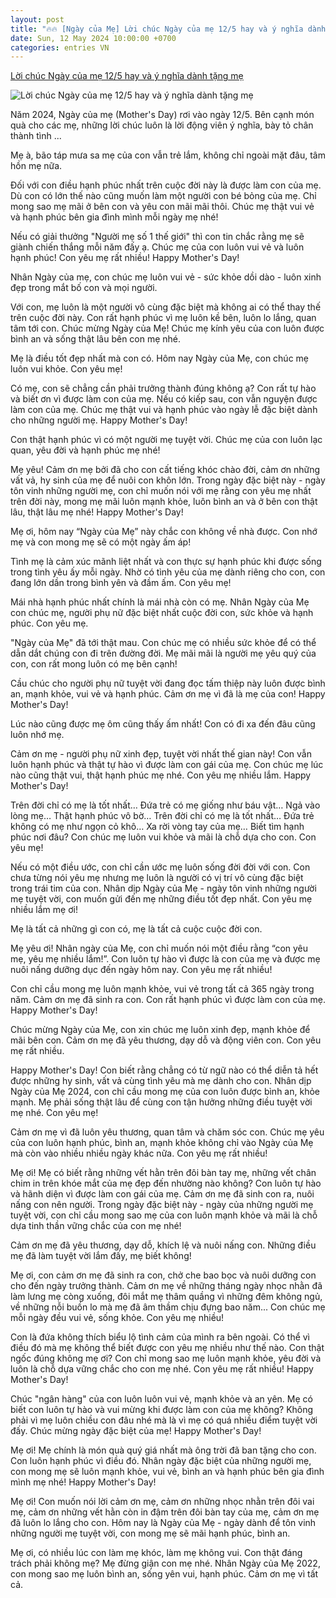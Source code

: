 ```yaml
---
layout: post
title: "🔥🔥 [Ngày của Mẹ] Lời chúc Ngày của mẹ 12/5 hay và ý nghĩa dành tặng mẹ"
date: Sun, 12 May 2024 10:00:00 +0700
categories: entries VN
---
```

[Lời chúc Ngày của mẹ 12/5 hay và ý nghĩa dành tặng mẹ](https://kinhtedothi.vn/loi-chuc-ngay-cua-me-12-5-hay-va-y-nghia-danh-tang-me.html)

![Lời chúc Ngày của mẹ 12/5 hay và ý nghĩa dành tặng mẹ](https://static.kinhtedothi.vn/1200x630/images/upload//2024/05/10/1.png)

Năm 2024, Ngày của mẹ (Mother's Day) rơi vào ngày 12/5. Bên cạnh món quà cho các mẹ, những lời chúc luôn là lời động viên ý nghĩa, bày tỏ chân thành tình ...

Mẹ à, bão táp mưa sa mẹ của con vẫn trẻ lắm, không chỉ ngoài mặt đâu, tâm hồn mẹ nữa.

Đối với con điều hạnh phúc nhất trên cuộc đời này là được làm con của mẹ. Dù con có lớn thế nào cũng muốn làm một người con bé bỏng của mẹ. Chỉ mong sao mẹ mãi ở bên con và yêu con mãi mãi thôi. Chúc mẹ thật vui vẻ và hạnh phúc bên gia đình mình mỗi ngày mẹ nhé!

Nếu có giải thưởng "Người mẹ số 1 thế giới" thì con tin chắc rằng mẹ sẽ giành chiến thắng mỗi năm đấy ạ. Chúc mẹ của con luôn vui vẻ và luôn hạnh phúc! Con yêu mẹ rất nhiều! Happy Mother's Day!

Nhân Ngày của mẹ, con chúc mẹ luôn vui vẻ - sức khỏe dồi dào - luôn xinh đẹp trong mắt bố con và mọi người.

Với con, mẹ luôn là một người vô cùng đặc biệt mà không ai có thể thay thế trên cuộc đời này. Con rất hạnh phúc vì mẹ luôn kề bên, luôn lo lắng, quan tâm tới con. Chúc mừng Ngày của Mẹ! Chúc mẹ kính yêu của con luôn được bình an và sống thật lâu bên con mẹ nhé.

Mẹ là điều tốt đẹp nhất mà con có. Hôm nay Ngày của Mẹ, con chúc mẹ luôn vui khỏe. Con yêu mẹ!

Có mẹ, con sẽ chẳng cần phải trưởng thành đúng không ạ? Con rất tự hào và biết ơn vì được làm con của mẹ. Nếu có kiếp sau, con vẫn nguyện được làm con của mẹ. Chúc mẹ thật vui và hạnh phúc vào ngày lễ đặc biệt dành cho những người mẹ. Happy Mother's Day!

Con thật hạnh phúc vì có một người mẹ tuyệt vời. Chúc mẹ của con luôn lạc quan, yêu đời và hạnh phúc mẹ nhé!

Mẹ yêu! Cảm ơn mẹ bởi đã cho con cất tiếng khóc chào đời, cảm ơn những vất vả, hy sinh của mẹ để nuôi con khôn lớn. Trong ngày đặc biệt này - ngày tôn vinh những người mẹ, con chỉ muốn nói với mẹ rằng con yêu mẹ nhất trên đời này, mong mẹ mãi luôn mạnh khỏe, luôn bình an và ở bên con thật lâu, thật lâu mẹ nhé! Happy Mother's Day!

Mẹ ơi, hôm nay “Ngày của Mẹ” này chắc con không về nhà được. Con nhớ mẹ và con mong mẹ sẽ có một ngày ấm áp!

Tình mẹ là cảm xúc mãnh liệt nhất và con thực sự hạnh phúc khi được sống trong tình yêu ấy mỗi ngày. Nhờ có tình yêu của mẹ dành riêng cho con, con đang lớn dần trong bình yên và đầm ấm. Con yêu mẹ!

Mái nhà hạnh phúc nhất chính là mái nhà còn có mẹ. Nhân Ngày của Mẹ con chúc mẹ, người phụ nữ đặc biệt nhất cuộc đời con, sức khỏe và hạnh phúc. Con yêu mẹ.

"Ngày của Mẹ" đã tới thật mau. Con chúc mẹ có nhiều sức khỏe để có thể dẫn dắt chúng con đi trên đường đời. Mẹ mãi mãi là người mẹ yêu quý của con, con rất mong luôn có mẹ bên cạnh!

Cầu chúc cho người phụ nữ tuyệt vời đang đọc tấm thiệp này luôn được bình an, mạnh khỏe, vui vẻ và hạnh phúc. Cảm ơn mẹ vì đã là mẹ của con! Happy Mother's Day!

Lúc nào cũng được mẹ ôm cũng thấy ấm nhất! Con có đi xa đến đâu cũng luôn nhớ mẹ.

Cảm ơn mẹ - người phụ nữ xinh đẹp, tuyệt vời nhất thế gian này! Con vẫn luôn hạnh phúc và thật tự hào vì được làm con gái của mẹ. Con chúc mẹ lúc nào cũng thật vui, thật hạnh phúc mẹ nhé. Con yêu mẹ nhiều lắm. Happy Mother's Day!

Trên đời chỉ có mẹ là tốt nhất… Đứa trẻ có mẹ giống như báu vật… Ngả vào lòng mẹ… Thật hạnh phúc vô bờ… Trên đời chỉ có mẹ là tốt nhất… Đứa trẻ không có mẹ như ngọn cỏ khô… Xa rời vòng tay của mẹ… Biết tìm hạnh phúc nơi đâu? Con chúc mẹ luôn vui khỏe và mãi là chỗ dựa cho con. Con yêu mẹ!

Nếu có một điều ước, con chỉ cần ước mẹ luôn sống đời đời với con. Con chưa từng nói yêu mẹ nhưng mẹ luôn là người có vị trí vô cùng đặc biệt trong trái tim của con. Nhân dịp Ngày của Mẹ - ngày tôn vinh những người mẹ tuyệt vời, con muốn gửi đến mẹ những điều tốt đẹp nhất. Con yêu mẹ nhiều lắm mẹ ơi!

Mẹ là tất cả những gì con có, mẹ là tất cả cuộc cuộc đời con.

Mẹ yêu ơi! Nhân ngày của Mẹ, con chỉ muốn nói một điều rằng “con yêu mẹ, yêu mẹ nhiều lắm!”. Con luôn tự hào vì được là con của mẹ và được mẹ nuôi nấng dưỡng dục đến ngày hôm nay. Con yêu mẹ rất nhiều!

Con chỉ cầu mong mẹ luôn mạnh khỏe, vui vẻ trong tất cả 365 ngày trong năm. Cảm ơn mẹ đã sinh ra con. Con rất hạnh phúc vì được làm con của mẹ. Happy Mother's Day!

Chúc mừng Ngày của Mẹ, con xin chúc mẹ luôn xinh đẹp, mạnh khỏe để mãi bên con. Cảm ơn mẹ đã yêu thương, dạy dỗ và động viên con. Con yêu mẹ rất nhiều.

Happy Mother's Day! Con biết rằng chẳng có từ ngữ nào có thể diễn tả hết được những hy sinh, vất vả cùng tình yêu mà mẹ dành cho con. Nhân dịp Ngày của Mẹ 2024, con chỉ cầu mong mẹ của con luôn được bình an, khỏe mạnh. Mẹ phải sống thật lâu để cùng con tận hưởng những điều tuyệt vời mẹ nhé. Con yêu mẹ!

Cảm ơn mẹ vì đã luôn yêu thương, quan tâm và chăm sóc con. Chúc mẹ yêu của con luôn hạnh phúc, bình an, mạnh khỏe không chỉ vào Ngày của Mẹ mà còn vào nhiều nhiều ngày khác nữa. Con yêu mẹ rất nhiều!

Mẹ ơi! Mẹ có biết rằng những vết hằn trên đôi bàn tay mẹ, những vết chân chim in trên khóe mắt của mẹ đẹp đến nhường nào không? Con luôn tự hào và hãnh diện vì được làm con gái của mẹ. Cảm ơn mẹ đã sinh con ra, nuôi nấng con nên người. Trong ngày đặc biệt này - ngày của những người mẹ tuyệt vời, con chỉ cầu mong sao mẹ của con luôn mạnh khỏe và mãi là chỗ dựa tinh thần vững chắc của con mẹ nhé!

Cảm ơn mẹ đã yêu thương, dạy dỗ, khích lệ và nuôi nấng con. Những điều mẹ đã làm tuyệt vời lắm đấy, mẹ biết không!

Mẹ ơi, con cảm ơn mẹ đã sinh ra con, chở che bao bọc và nuôi dưỡng con cho đến ngày trưởng thành. Cảm ơn mẹ về những tháng ngày nhọc nhằn đã làm lưng mẹ còng xuống, đôi mắt mẹ thâm quầng vì những đêm không ngủ, về những nỗi buồn lo mà mẹ đã âm thầm chịu đựng bao năm... Con chúc mẹ mỗi ngày đều vui vẻ, sống khỏe. Con yêu mẹ nhiều!

Con là đứa không thích biểu lộ tình cảm của mình ra bên ngoài. Có thể vì điều đó mà mẹ không thể biết được con yêu mẹ nhiều như thế nào. Con thật ngốc đúng không mẹ ơi? Con chỉ mong sao mẹ luôn mạnh khỏe, yêu đời và luôn là chỗ dựa vững chắc cho con mẹ nhé. Con yêu mẹ rất nhiều! Happy Mother's Day!

Chúc "ngân hàng" của con luôn luôn vui vẻ, mạnh khỏe và an yên. Mẹ có biết con luôn tự hào và vui mừng khi được làm con của mẹ không? Không phải vì mẹ luôn chiều con đâu nhé mà là vì mẹ có quá nhiều điểm tuyệt vời đấy. Chúc mừng ngày đặc biệt của mẹ! Happy Mother's Day!

Mẹ ơi! Mẹ chính là món quà quý giá nhất mà ông trời đã ban tặng cho con. Con luôn hạnh phúc vì điều đó. Nhân ngày đặc biệt của những người mẹ, con mong mẹ sẽ luôn mạnh khỏe, vui vẻ, bình an và hạnh phúc bên gia đình mình mẹ nhé! Happy Mother's Day!

Mẹ ơi! Con muốn nói lời cảm ơn mẹ, cảm ơn những nhọc nhằn trên đôi vai mẹ, cảm ơn những vết hằn còn in đậm trên đôi bàn tay của mẹ, cảm ơn mẹ đã luôn lo lắng cho con. Hôm nay là Ngày của Mẹ - ngày dành để tôn vinh những người mẹ tuyệt vời, con mong mẹ sẽ mãi hạnh phúc, bình an.

Mẹ ơi, có nhiều lúc con làm mẹ khóc, làm mẹ không vui. Con thật đáng trách phải không mẹ? Mẹ đừng giận con mẹ nhé. Nhân Ngày của Mẹ 2022, con mong sao mẹ luôn bình an, sống yên vui, hạnh phúc. Cảm ơn mẹ vì tất cả.

